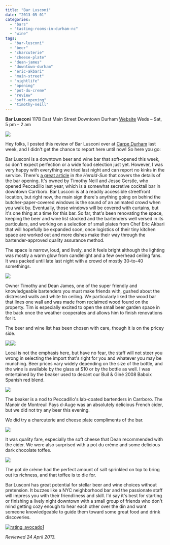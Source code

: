 ```yaml
---
title: "Bar Lusconi"
date: "2013-05-01"
categories: 
  - "bars"
  - "tasting-rooms-in-durham-nc"
  - "wine"
tags: 
  - "bar-lusconi"
  - "beer"
  - "charcuterie"
  - "cheese-plate"
  - "dean-james"
  - "downtown-durham"
  - "eric-akbari"
  - "main-street"
  - "nightlife"
  - "opening"
  - "pot-du-creme"
  - "review"
  - "soft-opening"
  - "timothy-neill"
---
```


**Bar Lusconi** 117B East Main Street Downtown Durham [Website](http://barlusconi.com/) Weds – Sat, 5 pm – 2 am

[![](http://carpedurham.com/wp-content/uploads/2013/04/BarLusconi.jpg)](http://carpedurham.com/2013/04/25/bar-lusconi-soft-opening/barlusconi/)

Hey folks, I posted this review of Bar Lusconi over at [Carpe Durham](http://carpedurham.com "Carpe Durham") last week, and I didn't get the chance to report here until now! So here you go:

Bar Lusconi is a downtown beer and wine bar that soft-opened this week, so don't expect perfection or a wide food selection just yet. However, I was very happy with everything we tried last night and can report no kinks in the service. There's [a great article](http://www.heraldsun.com/business/x1686448515/Downtown-bar-holds-soft-opening-Wednesday) in _the Herald-Sun_ that covers the details of the bar opening. It's owned by Timothy Neill and Jesse Gerstle, who opened Peccadillo last year, which is a somewhat secretive cocktail bar in downtown Carrboro. Bar Lusconi is at a readily accessible streetfront location, but right now, the main sign there's anything going on behind the butcher-paper-covered windows is the sound of an animated crowd when you walk by. Eventually, those windows will be covered with curtains, but it's one thing at a time for this bar. So far, that's been renovating the space, keeping the beer and wine list stocked and the bartenders well versed in its particulars, and working on a selection of small plates from Chef Eric Akbari that will hopefully be expanded soon, once logistics of their tiny kitchen space are worked out and more dishes make their way through the bartender-approved quality assurance method.

The space is narrow, loud, and lively, and it feels bright although the lighting was mostly a warm glow from candlelight and a few overhead ceiling fans. It was packed until late last night with a crowd of mostly 30-to-40 somethings.

[![](http://carpedurham.com/wp-content/uploads/2013/04/Bar_Lusconi_04.jpg)](http://carpedurham.com/2013/04/25/bar-lusconi-soft-opening/bar_lusconi_04/)

Owner Timothy and Dean James, one of the super friendly and knowledgeable bartenders you must make friends with, gushed about the distressed walls and white tin ceiling. We particularly liked the wood bar that lines one wall and was made from reclaimed wood found on the property. Tim is especially excited to open the small beer garden space in the back once the weather cooperates and allows him to finish renovations for it.

The beer and wine list has been chosen with care, though it is on the pricey side.

[![](http://carpedurham.com/wp-content/uploads/2013/04/Bar_Lusconi_06.jpg)](http://carpedurham.com/2013/04/25/bar-lusconi-soft-opening/bar_lusconi_06/)[![](http://carpedurham.com/wp-content/uploads/2013/04/Bar_Lusconi_05.jpg)](http://carpedurham.com/2013/04/25/bar-lusconi-soft-opening/bar_lusconi_05/)

Local is not the emphasis here, but have no fear, the staff will not steer you wrong in selecting the import that's right for you and whatever you may be munching. Beer prices vary widely depending on the size of the bottle, and the wine is available by the glass at $10 or by the bottle as well. I was entertained by the beaker used to decant our Buil & Giné 2008 Baboix Spanish red blend.

[![](http://carpedurham.com/wp-content/uploads/2013/04/BarLusconi02.gif)](http://carpedurham.com/2013/04/25/bar-lusconi-soft-opening/barlusconi02/)

The beaker is a nod to Peccadillo's lab-coated bartenders in Carrboro. The Manoir de Montreuil Pays d-Auge was an absolutely delicious French cider, but we did not try any beer this evening.

We did try a charcuterie and cheese plate compliments of the bar.

[![](http://carpedurham.com/wp-content/uploads/2013/04/Bar_Lusconi_03.jpg)](http://carpedurham.com/2013/04/25/bar-lusconi-soft-opening/bar_lusconi_03/)

It was quality fare, especially the soft cheese that Dean recommended with the cider. We were also surprised with a pot du crème and some delicious dark chocolate toffee.

[![](http://carpedurham.com/wp-content/uploads/2013/04/Bar_Lusconi_07.jpg)](http://carpedurham.com/2013/04/25/bar-lusconi-soft-opening/bar_lusconi_07/)

The pot de crème had the perfect amount of salt sprinkled on top to bring out its richness, and that toffee is to die for.

Bar Lusconi has great potential for stellar beer and wine choices without pretension. It buzzes like a NYC neighborhood bar and the passionate staff will impress you with their friendliness and skill. I'd say it's best for starting or finishing a lively night downtown with a small group of friends who don't mind getting cozy enough to hear each other over the din and want someone knowledgeable to guide them toward some great food and drink discoveries.

[![rating_avocado1](http://s3.amazonaws.com/thegourmez-wpmedia/2009/02/rating_avocado1.gif)](http://www.thegourmez.com/2009/02/restaurant-review-nanas-durham/rating_avocado1/)

_Reviewed 24 April 2013._
